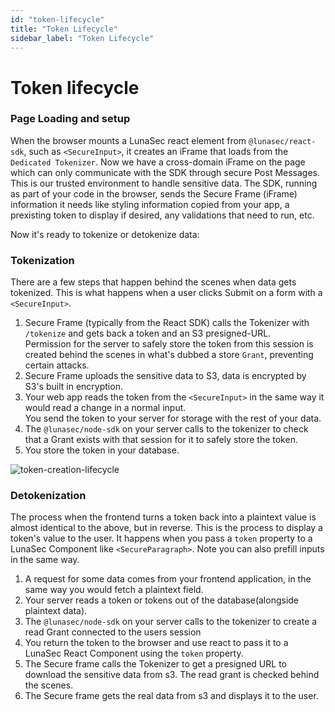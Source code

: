 ```yaml
---
id: "token-lifecycle"
title: "Token Lifecycle"
sidebar_label: "Token Lifecycle"
---
```

# Token lifecycle

### Page Loading and setup
When the browser mounts a LunaSec react element from `@lunasec/react-sdk`, such as `<SecureInput>`, it creates an iFrame that loads from the 
`Dedicated Tokenizer`. Now we have a cross-domain iFrame on the page which can only communicate with the SDK through secure Post Messages.  This is our
trusted environment to handle sensitive data. The SDK, running as part of your code 
in the browser, sends the Secure Frame (iFrame) information it needs like styling information copied from your app, a prexisting token
to display if desired, any validations that need to run, etc.

Now it's ready to tokenize or detokenize data:

### Tokenization
There are a few steps that happen behind the scenes when data gets tokenized.  This is what happens when a
user clicks Submit on a form with a `<SecureInput>`.
1. Secure Frame (typically from the React SDK) calls the Tokenizer with `/tokenize` and gets back a token and an S3 presigned-URL.  
   Permission for the server to safely store the token from this session is created behind the scenes in what's dubbed a store `Grant`, preventing certain attacks.
2. Secure Frame uploads the sensitive data to S3, data is encrypted by S3's built in encryption. 
3. Your web app reads the token from the `<SecureInput>` in the same way it would read a change in a normal input.  
   You send the token to your server for storage with the rest of your data.
4. The `@lunasec/node-sdk` on your server calls to the tokenizer to check that a Grant exists with that session for it to safely store the token. 
5. You store the token in your database.

![token-creation-lifecycle](/img/tokenstorage.svg)

### Detokenization
The process when the frontend turns a token back into a plaintext value is almost identical to the above, but in reverse.
This is the process to display a token's value to the user.  It happens when you pass a `token` property to a LunaSec Component like `<SecureParagraph>`. 
Note you can also prefill inputs in the same way.

1. A request for some data comes from your frontend application, in the same way you would fetch a plaintext field.
1. Your server reads a token or tokens out of the database(alongside plaintext data).
2. The `@lunasec/node-sdk` on your server calls to the tokenizer to create a read Grant connected to the users session
3. You return the token to the browser and use react to pass it to a LunaSec React Component using the `token` property.
4. The Secure frame calls the Tokenizer to get a presigned URL to download the sensitive data from s3.  The read grant is checked behind the scenes.
5. The Secure frame gets the real data from s3 and displays it to the user.